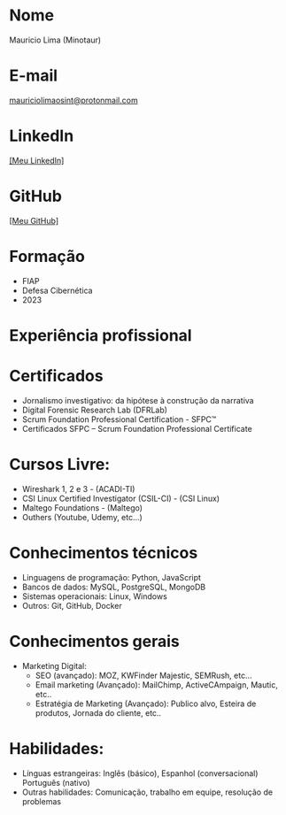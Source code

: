 # Nome

Mauricio Lima (Minotaur)

# E-mail

mauriciolimaosint@protonmail.com

# LinkedIn

[[Meu LinkedIn]](https://www.linkedin.com/in/amazonia-leaks/)

# GitHub

[[Meu GitHub]](https://github.com/AmazoniaLeaksOficial)

# Formação

* FIAP
* Defesa Cibernética
* 2023

# Experiência profissional


# Certificados

* Jornalismo investigativo: da hipótese à construção da narrativa
* Digital Forensic Research Lab (DFRLab)
* Scrum Foundation Professional Certification - SFPC™
* Certificados SFPC – Scrum Foundation Professional Certificate

# Cursos Livre: 

* Wireshark 1, 2 e 3 - (ACADI-TI)
* CSI Linux Certified Investigator (CSIL-CI) - (CSI Linux)
* Maltego Foundations - (Maltego)
* Outhers (Youtube, Udemy, etc...)

# Conhecimentos técnicos

* Linguagens de programação: Python, JavaScript
* Bancos de dados: MySQL, PostgreSQL, MongoDB
* Sistemas operacionais: Linux, Windows
* Outros: Git, GitHub, Docker

# Conhecimentos gerais

* Marketing Digital:
  * SEO (avançado): MOZ, KWFinder Majestic, SEMRush, etc...
  * Email marketing (Avançado): MailChimp, ActiveCAmpaign, Mautic, etc..
  * Estratégia de Marketing (Avançado): Publico alvo, Esteira de produtos, Jornada do cliente, etc..

# Habilidades:

* Línguas estrangeiras: Inglês (básico), Espanhol (conversacional) Português (nativo)
* Outras habilidades: Comunicação, trabalho em equipe, resolução de problemas



